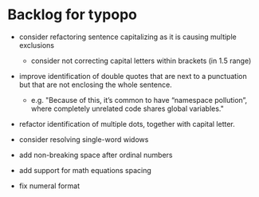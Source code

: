# Backlog for typopo

* consider refactoring sentence capitalizing as it is causing multiple exclusions
	* consider not correcting capital letters within brackets (in 1.5 range)
* improve identification of double quotes that are next to a punctuation but that are not enclosing the whole sentence.
	* e.g. "Because of this, it’s common to have “namespace pollution”, where completely unrelated code shares global variables."
* refactor identification of multiple dots, together with capital letter.
* consider resolving single-word widows
* add non-breaking space after ordinal numbers

* add support for math equations spacing
* fix numeral format
